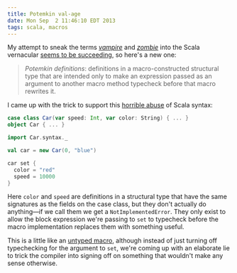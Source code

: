 ```yaml
---
title: Potemkin val-age
date: Mon Sep  2 11:46:10 EDT 2013
tags: scala, macros
---
```


My attempt to sneak the terms [_vampire_](https://meta.plasm.us/posts/2013/08/31/feeding-our-vampires/) and [_zombie_](https://meta.plasm.us/posts/2013/07/12/vampire-methods-for-structural-types/)
into the Scala vernacular [seems to be succeeding](https://github.com/scala/scala/pull/2902), so here's a new one:

> _Potemkin definitions_: definitions in a macro-constructed structural type that
> are intended only to make an expression passed as an argument to another macro method
> typecheck before that macro rewrites it.

I came up with the trick to support this [horrible abuse](https://meta.plasm.us/posts/2013/08/30/horrible-code/)
of Scala syntax:

``` scala
case class Car(var speed: Int, var color: String) { ... }
object Car { ... }

import Car.syntax._

val car = new Car(0, "blue")

car set {
  color = "red"
  speed = 10000
}
```

Here `color` and `speed` are definitions in a structural type that have the
same signatures as the fields on the case class, but they don't actually do
anything—if we call them we get a `NotImplementedError`. They only exist to
allow the block expression we're passing to `set` to typecheck before the
macro implementation replaces them with something useful.

<!-- MORE -->

This is a little like an [untyped macro](http://docs.scala-lang.org/overviews/macros/untypedmacros.html),
although instead of just turning off typechecking for the argument to `set`,
we're coming up with an elaborate lie to trick the compiler into signing off
on something that wouldn't make any sense otherwise.

